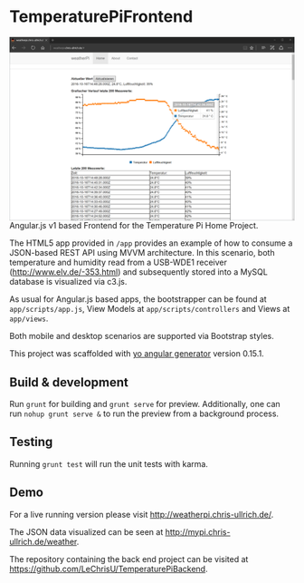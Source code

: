 # TemperaturePiFrontend

<img src="https://github.com/LeChrisU/TemperaturePiFrontend/blob/master/app_screenshot.png" align="left"/>

Angular.js v1 based Frontend for the Temperature Pi Home Project.

The HTML5 app provided in `/app` provides an example of how to consume a JSON-based REST API using MVVM architecture. In this scenario, both temperature and humidity read from a USB-WDE1 receiver (http://www.elv.de/-353.html) and subsequently stored into a MySQL database is visualized via c3.js.

As usual for Angular.js based apps, the bootstrapper can be found at `app/scripts/app.js`, View Models at `app/scripts/controllers` and Views at `app/views`.

Both mobile and desktop scenarios are supported via Bootstrap styles.

This project was scaffolded with [yo angular generator](https://github.com/yeoman/generator-angular)
version 0.15.1.

## Build & development

Run `grunt` for building and `grunt serve` for preview. Additionally, one can run `nohup grunt serve &` to run the preview from a background process.

## Testing

Running `grunt test` will run the unit tests with karma.

## Demo

For a live running version please visit http://weatherpi.chris-ullrich.de/.

The JSON data visualized can be seen at http://mypi.chris-ullrich.de/weather.

The repository containing the back end project can be visited at https://github.com/LeChrisU/TemperaturePiBackend.
